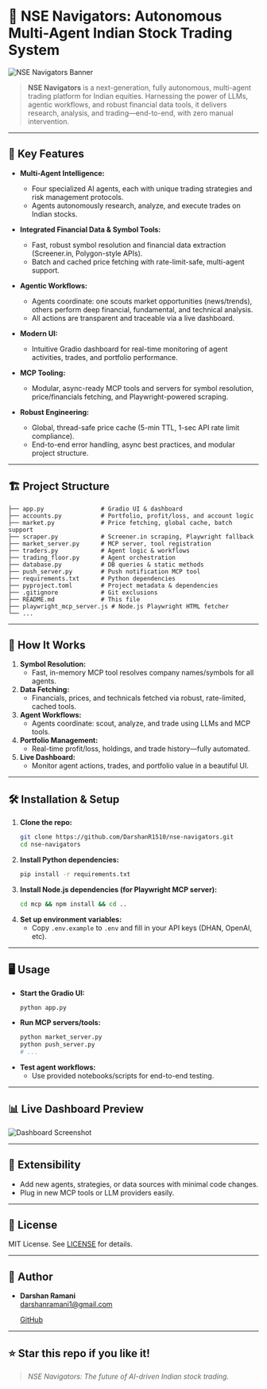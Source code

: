 # 🚀 NSE Navigators: Autonomous Multi-Agent Indian Stock Trading System

![NSE Navigators Banner](https://user-images.githubusercontent.com/your-banner-image.png)

> **NSE Navigators** is a next-generation, fully autonomous, multi-agent trading platform for Indian equities. Harnessing the power of LLMs, agentic workflows, and robust financial data tools, it delivers research, analysis, and trading—end-to-end, with zero manual intervention.

---

## 🌟 Key Features

- **Multi-Agent Intelligence:**
  - Four specialized AI agents, each with unique trading strategies and risk management protocols.
  - Agents autonomously research, analyze, and execute trades on Indian stocks.

- **Integrated Financial Data & Symbol Tools:**
  - Fast, robust symbol resolution and financial data extraction (Screener.in, Polygon-style APIs).
  - Batch and cached price fetching with rate-limit-safe, multi-agent support.

- **Agentic Workflows:**
  - Agents coordinate: one scouts market opportunities (news/trends), others perform deep financial, fundamental, and technical analysis.
  - All actions are transparent and traceable via a live dashboard.

- **Modern UI:**
  - Intuitive Gradio dashboard for real-time monitoring of agent activities, trades, and portfolio performance.

- **MCP Tooling:**
  - Modular, async-ready MCP tools and servers for symbol resolution, price/financials fetching, and Playwright-powered scraping.

- **Robust Engineering:**
  - Global, thread-safe price cache (5-min TTL, 1-sec API rate limit compliance).
  - End-to-end error handling, async best practices, and modular project structure.

---

## 🏗️ Project Structure

```
├── app.py                # Gradio UI & dashboard
├── accounts.py           # Portfolio, profit/loss, and account logic
├── market.py             # Price fetching, global cache, batch support
├── scraper.py            # Screener.in scraping, Playwright fallback
├── market_server.py      # MCP server, tool registration
├── traders.py            # Agent logic & workflows
├── trading_floor.py      # Agent orchestration
├── database.py           # DB queries & static methods
├── push_server.py        # Push notification MCP tool
├── requirements.txt      # Python dependencies
├── pyproject.toml        # Project metadata & dependencies
├── .gitignore            # Git exclusions
├── README.md             # This file
├── playwright_mcp_server.js # Node.js Playwright HTML fetcher
└── ...
```

---

## 🤖 How It Works

1. **Symbol Resolution:**
   - Fast, in-memory MCP tool resolves company names/symbols for all agents.
2. **Data Fetching:**
   - Financials, prices, and technicals fetched via robust, rate-limited, cached tools.
3. **Agent Workflows:**
   - Agents coordinate: scout, analyze, and trade using LLMs and MCP tools.
4. **Portfolio Management:**
   - Real-time profit/loss, holdings, and trade history—fully automated.
5. **Live Dashboard:**
   - Monitor agent actions, trades, and portfolio value in a beautiful UI.

---

## 🛠️ Installation & Setup

1. **Clone the repo:**
   ```sh
   git clone https://github.com/DarshanR1510/nse-navigators.git
   cd nse-navigators
   ```
2. **Install Python dependencies:**
   ```sh
   pip install -r requirements.txt
   ```
3. **Install Node.js dependencies (for Playwright MCP server):**
   ```sh
   cd mcp && npm install && cd ..
   ```
4. **Set up environment variables:**
   - Copy `.env.example` to `.env` and fill in your API keys (DHAN, OpenAI, etc).

---

## 🖥️ Usage

- **Start the Gradio UI:**
  ```sh
  python app.py
  ```
- **Run MCP servers/tools:**
  ```sh
  python market_server.py
  python push_server.py
  # ...
  ```
- **Test agent workflows:**
  - Use provided notebooks/scripts for end-to-end testing.

---

## 📊 Live Dashboard Preview

![Dashboard Screenshot](https://user-images.githubusercontent.com/your-dashboard-screenshot.png)

---

## 🧩 Extensibility
- Add new agents, strategies, or data sources with minimal code changes.
- Plug in new MCP tools or LLM providers easily.

---

## 📝 License

MIT License. See [LICENSE](LICENSE) for details.

---

## 👤 Author

- **Darshan Ramani**  
  [darshanramani1@gmail.com](mailto:darshanramani1@gmail.com)
  
  [GitHub](https://github.com/DarshanR1510)

---

## ⭐ Star this repo if you like it!

> _NSE Navigators: The future of AI-driven Indian stock trading._
